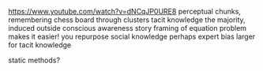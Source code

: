 ---
---

https://www.youtube.com/watch?v=dNCqJP0URE8
perceptual chunks, remembering chess board through clusters
tacit knowledge the majority, induced outside conscious awareness
story framing of equation problem makes it easier! you repurpose social knowledge perhaps
expert bias larger for tacit knowledge

static methods?